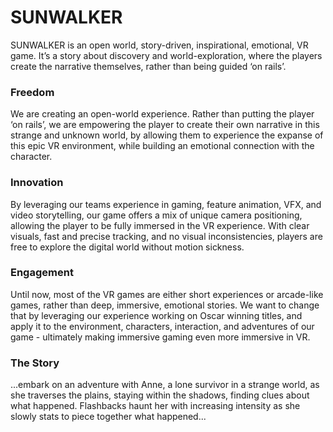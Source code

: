 SUNWALKER
=======================================

SUNWALKER is an open world, story-driven, inspirational, emotional, VR game. It’s a story about discovery and world-exploration, where the players create the narrative themselves, rather than being guided ‘on rails’.

### Freedom
We are creating an open-world experience. Rather than putting the player ‘on rails’, we are empowering the player to create their own narrative in this strange and unknown world, by allowing them to experience the expanse of this epic VR environment, while building an emotional connection with the character.

### Innovation
By leveraging our teams experience in gaming, feature animation, VFX, and video storytelling, our game offers a mix of unique camera positioning, allowing the player to be fully immersed in the VR experience. With clear visuals, fast and precise tracking, and no visual inconsistencies, players are free to explore the digital world without motion sickness.

### Engagement
Until now, most of the VR games are either short experiences or arcade-like games, rather than deep, immersive, emotional stories. We want to change that by leveraging our experience working on Oscar winning titles, and apply it to the environment, characters, interaction, and adventures of our game - ultimately making immersive gaming even more immersive in VR.

### The Story
...embark on an adventure with Anne, a lone survivor in a strange world, as she traverses the plains, staying within the shadows, finding clues about what happened. Flashbacks haunt her with increasing intensity as she slowly stats to piece together what happened...